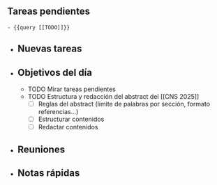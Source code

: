 ## Tareas pendientes
	- {{query [[TODO]]}}
- ## Nuevas tareas
- ## Objetivos del día
	- TODO Mirar tareas pendientes
	- TODO Estructura y redacción del abstract del [[CNS 2025]]
	  * [ ] Reglas del abstract (límite de palabras por sección, formato referencias...)
	  * [ ] Estructurar contenidos
	  * [ ] Redactar contenidos
- ## Reuniones
- ## Notas rápidas